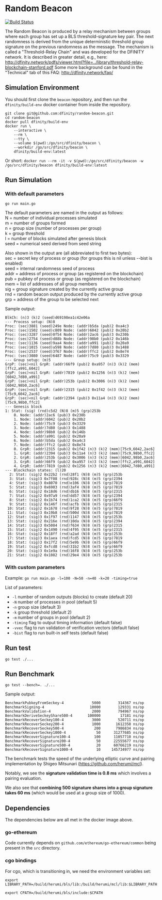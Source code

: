 # Random Beacon
[![Build Status](https://dfinity.build/job/beacon/badge/icon)](https://dfinity.build/job/beacon)

The Random Beacon is produced by a relay mechanism between groups where each group has set up a BLS threshold-signature key pair. The next randomness is derived from the unique deterministic threshold group signature on the previous randomness as the message. The mechanism is called a "Threshold-Relay Chain" and was developed for the DFINITY network. It is described in greater detail, e.g., here: http://dfinity.network/pdfs/viewer.html?file=../library/threshold-relay-blockchain-stanford.pdf
Some more background can be found in the "Technical" tab of this FAQ: http://dfinity.network/faq/

## Simulation Environment
You should first clone the `beacon` repository, and then run the `dfinity/build-env` docker container from inside the repository.
```
git clone git@github.com:dfinity/random-beacon.git
cd random-beacon
docker pull dfinity/build-env
docker run \
	--interactive \
	--rm \
	--tty \
	--volume $(pwd):/go/src/dfinity/beacon \
	--workdir /go/src/dfinity/beacon \
	dfinity/build-env:latest
```
Or short: `docker run --rm -it -v $(pwd):/go/src/dfinity/beacon -w /go/src/dfinity/beacon dfinity/build-env:latest`

## Run Simulation
### With default parameters

`go run main.go`

The default parameters are named in the output as follows:  
N = number of individual processes simulated  
m = number of groups formed  
n = group size (number of processes per group)  
k = group threshold  
l = number of blocks simulated after genesis block  
seed = numerical seed derived from seed string  

Also shown in the output are (all abbreviated to first two bytes):  
sec = secret key of process or group (for groups this is nil unless --bist is enabled)  
seed = internal randomness seed of process  
addr = address of process or group (as registered on the blockchain)  
pub = pubkey of process or group (as registered on the blockchain)  
mem = list of addresses of all group members  
sig = group signature created by the currently active group  
rnd = random beacon output produced by the currently active group  
grp = address of the group to be selected next  

Sample output:
```
BlkCh: (n)3 (k)2 (seed)d69198ea1c42e06a
--- Process setup: (N)8
Proc: (sec)3881 (seed)249e Node: (addr)b5da (pub)2 0xa4c3
Proc: (sec)1502 (seed)c809 Node: (addr)6042 (pub)2 0x20b2
Proc: (sec)3287 (seed)0f54 Node: (addr)2ac6 (pub)3 0x230b
Proc: (sec)2754 (seed)d88b Node: (addr)98b0 (pub)2 0x146b
Proc: (sec)1136 (seed)9aa4 Node: (addr)a991 (pub)2 0x20a9
Proc: (sec)1015 (seed)a598 Node: (addr)7d80 (pub)3 0x1488
Proc: (sec)2537 (seed)3f67 Node: (addr)ffc2 (pub)2 0x8e74
Proc: (sec)3080 (seed)6487 Node: (addr)75c9 (pub)3 0x3329
--- Group setup: (m)5
GrpP: (sec)<nil GrpR: (addr)66f9 (pub)2 0xa957 (n)3 (k)2 (mem)[ffc2,a991,6042]
GrpP: (sec)<nil GrpR: (addr)7819 (pub)2 0x1256 (n)3 (k)2 (mem)[6042,7d80,a991]
GrpP: (sec)<nil GrpR: (addr)253b (pub)2 0x3006 (n)3 (k)2 (mem)[6042,98b0,2ac6]
GrpP: (sec)<nil GrpR: (addr)2315 (pub)2 0x1f42 (n)3 (k)2 (mem)[75c9,6042,2ac6]
GrpP: (sec)<nil GrpR: (addr)2394 (pub)3 0x11a4 (n)3 (k)2 (mem)[75c9,98b0,ffc2]
--- Genesis block
1: Stat: (sig) (rnd)c5d2 (N)8 (m)5 (grp)253b
    0. Node: (addr)2ac6 (pub)3 0x230b
    1. Node: (addr)6042 (pub)2 0x20b2
    2. Node: (addr)75c9 (pub)3 0x3329
    3. Node: (addr)7d80 (pub)3 0x1488
    4. Node: (addr)98b0 (pub)2 0x146b
    5. Node: (addr)a991 (pub)2 0x20a9
    6. Node: (addr)b5da (pub)2 0xa4c3
    7. Node: (addr)ffc2 (pub)2 0x8e74
    0. GrpR: (addr)2315 (pub)2 0x1f42 (n)3 (k)2 (mem)[75c9,6042,2ac6]
    1. GrpR: (addr)2394 (pub)3 0x11a4 (n)3 (k)2 (mem)[75c9,98b0,ffc2]
    2. GrpR: (addr)253b (pub)2 0x3006 (n)3 (k)2 (mem)[6042,98b0,2ac6]
    3. GrpR: (addr)66f9 (pub)2 0xa957 (n)3 (k)2 (mem)[ffc2,a991,6042]
    4. GrpR: (addr)7819 (pub)2 0x1256 (n)3 (k)2 (mem)[6042,7d80,a991]
--- Blockchain states: (l)20
  2: Stat: (sig)2 0x22b2 (rnd)28f1 (N)8 (m)5 (grp)253b
  3: Stat: (sig)3 0x7f08 (rnd)928c (N)8 (m)5 (grp)2394
  4: Stat: (sig)3 0x8070 (rnd)e106 (N)8 (m)5 (grp)7819
  5: Stat: (sig)3 0x6903 (rnd)3af4 (N)8 (m)5 (grp)7819
  6: Stat: (sig)2 0x18d6 (rnd)db16 (N)8 (m)5 (grp)2315
  7: Stat: (sig)2 0x97a9 (rnd)dd57 (N)8 (m)5 (grp)2394
  8: Stat: (sig)2 0x1b74 (rnd)1ca2 (N)8 (m)5 (grp)66f9
  9: Stat: (sig)2 0x146f (rnd)acfb (N)8 (m)5 (grp)2315
 10: Stat: (sig)2 0x1678 (rnd)9f28 (N)8 (m)5 (grp)7819
 11: Stat: (sig)3 0x19b8 (rnd)500d (N)8 (m)5 (grp)7819
 12: Stat: (sig)3 0x1f97 (rnd)1147 (N)8 (m)5 (grp)253b
 13: Stat: (sig)2 0x216e (rnd)10da (N)8 (m)5 (grp)2394
 14: Stat: (sig)3 0x5084 (rnd)f634 (N)8 (m)5 (grp)2315
 15: Stat: (sig)2 0x1490 (rnd)4f95 (N)8 (m)5 (grp)2315
 16: Stat: (sig)2 0x18ff (rnd)a2ad (N)8 (m)5 (grp)253b
 17: Stat: (sig)3 0x1aea (rnd)fcd5 (N)8 (m)5 (grp)7819
 18: Stat: (sig)3 0x17f2 (rnd)5e9b (N)8 (m)5 (grp)66f9
 19: Stat: (sig)2 0xfcd8 (rnd)31b2 (N)8 (m)5 (grp)66f9
 20: Stat: (sig)3 0x1e9a (rnd)16f8 (N)8 (m)5 (grp)253b
 21: Stat: (sig)2 0x1082 (rnd)29e4 (N)8 (m)5 (grp)253b
 ```

### With custom parameters
Example:
`go run main.go -l=100 -N=50 -n=40 -k=20 -timing=true`

List of parameters:

* `-l` number of random outputs (blocks) to create (default 20)
* `-N` number of processes in pool (default 5)
* `-n` group size (default 3)
* `-k` group threshold (default 2)
* `-m` number of groups in pool (default 2)
* `-timing` flag to output timing information (default false)
* `-vvec` flag to run validation of verification vectors (default false)
* `-bist` flag to run built-in self tests (default false)

## Run test

`go test ./...`
 
## Run Benchmark

`go test --bench=. ./...`

Sample output:
```
BenchmarkPubkeyFromSeckey-4       	    5000	    314367 ns/op
BenchmarkSigning-4                	   10000	    129331 ns/op
BenchmarkValidation-4             	    2000	    794967 ns/op
BenchmarkDeriveSeckeyShare500-4   	  100000	     17181 ns/op
BenchmarkRecoverSeckey100-4       	    3000	    520711 ns/op
BenchmarkRecoverSeckey200-4       	    1000	   1612358 ns/op
BenchmarkRecoverSeckey500-4       	     200	   7986834 ns/op
BenchmarkRecoverSeckey1000-4      	      50	  31277685 ns/op
BenchmarkRecoverSignature100-4    	     100	  11057710 ns/op
BenchmarkRecoverSignature200-4    	      50	  22555677 ns/op
BenchmarkRecoverSignature500-4    	      20	  60766219 ns/op
BenchmarkRecoverSignature1000-4   	      10	 145734977 ns/op
```

The benchmark tests the speed of the underlying elliptic curve and pairing implementation by Shigeo Mitsunari (https://github.com/herumi/mcl).

Notably, we see the __signature validation time is 0.8 ms__ which involves a pairing evaluation.

We also see that __combining 500 signature shares into a group signature takes 60 ms__ (which would be used at a group size of 1000).

## Dependencies

The dependencies below are all met in the docker image above.

### go-ethereum

Code currently depends on `github.com/ethereum/go-ethereum/common` being present in the `src` directory.

### cgo bindings

For cgo, which is transitioning in, we need the environment variables set:

`export LIBRARY_PATH=/build/herumi/bls/lib:/build/herumi/mcl/lib:$LIBRARY_PATH`

`export CPATH=/build/herumi/bls/include:$CPATH`

